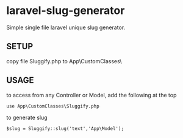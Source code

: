 # laravel-slug-generator
Simple single file laravel unique slug generator.

## SETUP
copy file Sluggify.php to App\CustomClasses\

## USAGE 
to access from any Controller or Model, add the following at the top

```use App\CustomClasses\Sluggify.php```

to generate slug 

```$slug = Sluggify::slug('text','App\Model');```


